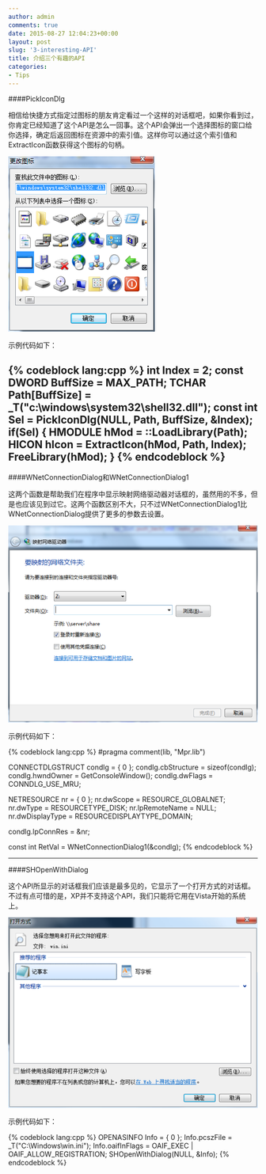 ```yaml
---
author: admin
comments: true
date: 2015-08-27 12:04:23+00:00
layout: post
slug: '3-interesting-API'
title: 介绍三个有趣的API
categories:
- Tips
---
```


####PickIconDlg

相信给快捷方式指定过图标的朋友肯定看过一个这样的对话框吧，如果你看到过，你肯定已经知道了这个API是怎么一回事。这个API会弹出一个选择图标的窗口给你选择，确定后返回图标在资源中的索引值。这样你可以通过这个索引值和ExtractIcon函数获得这个图标的句柄。

[![20150827113011](/uploads/2015/08/20150827113011.png)](/uploads/2015/08/20150827113011.png)

示例代码如下：

{% codeblock lang:cpp %}
int Index = 2;
const DWORD BuffSize = MAX_PATH;
TCHAR Path[BuffSize] = _T("c:\\windows\\system32\\shell32.dll");
const int Sel = PickIconDlg(NULL, Path, BuffSize, &Index);
if(Sel)
{
	HMODULE hMod = ::LoadLibrary(Path);
	HICON hIcon = ExtractIcon(hMod, Path, Index);
	FreeLibrary(hMod);
}
{% endcodeblock %}
-------------------

####WNetConnectionDialog和WNetConnectionDialog1

这两个函数是帮助我们在程序中显示映射网络驱动器对话框的，虽然用的不多，但是也应该见到过它。这两个函数区别不大，只不过WNetConnectionDialog1比WNetConnectionDialog提供了更多的参数去设置。

[![20150827114516](/uploads/2015/08/20150827114516.png)](/uploads/2015/08/20150827114516.png)

示例代码如下：

{% codeblock lang:cpp %}
#pragma comment(lib, "Mpr.lib")

CONNECTDLGSTRUCT condlg = { 0 };
condlg.cbStructure = sizeof(condlg);
condlg.hwndOwner = GetConsoleWindow();
condlg.dwFlags =  CONNDLG_USE_MRU;

NETRESOURCE nr = { 0 };
nr.dwScope = RESOURCE_GLOBALNET;
nr.dwType = RESOURCETYPE_DISK;
nr.lpRemoteName = NULL;
nr.dwDisplayType = RESOURCEDISPLAYTYPE_DOMAIN;

condlg.lpConnRes = &nr;

const int RetVal = WNetConnectionDialog1(&condlg);
{% endcodeblock %}

---------------------

####SHOpenWithDialog

这个API所显示的对话框我们应该是最多见的，它显示了一个打开方式的对话框。不过有点可惜的是，XP并不支持这个API，我们只能将它用在Vista开始的系统上。

[![20150827115225](/uploads/2015/08/20150827115225.png)](/uploads/2015/08/20150827115225.png)

示例代码如下：

{% codeblock lang:cpp %}
OPENASINFO Info = { 0 };
Info.pcszFile = _T("C:\\Windows\\win.ini");
Info.oaifInFlags = OAIF_EXEC | OAIF_ALLOW_REGISTRATION;
SHOpenWithDialog(NULL, &Info);
{% endcodeblock %}
